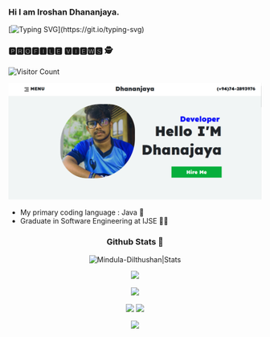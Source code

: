 ### Hi I am Iroshan Dhananjaya.

[![Typing SVG](https://readme-typing-svg.herokuapp.com?font=&color=%2302CC00&size=25&width=450&lines=Software+Developer+And;Designer;)](https://git.io/typing-svg)

### 🅿🆁🅾🅵🅸🅻🅴 🆅🅸🅴🆆🆂 🕵️‍

![Visitor Count](https://profile-counter.glitch.me/{IroshanDhananjaya}/count.svg)

![image](assets/images/MyWeb.PNG)

- My primary coding language : Java 🧒
- Graduate in Software Engineering at IJSE 👨‍🎓

<h3 align="center">
Github Stats 🧐
</h3>


<p align="center"> <img src="https://github-readme-stats.vercel.app/api?username=IroshanDhananjaya&show_icons=true&theme=gotham" alt="Mindula-Dilthushan|Stats"/>
<p align="center"> <img src="https://github-readme-streak-stats.herokuapp.com?user=IroshanDhananjaya&theme=github-dark&date_format=M%20j%5B%2C%20Y%5D"/> </p>
<p align="center"> <img src="https://github-profile-summary-cards.vercel.app/api/cards/profile-details?username=IroshanDhananjaya&theme=github_dark"/> </p>

<div align="center">
<img src="https://github-profile-summary-cards.vercel.app/api/cards/stats?username=IroshanDhananjaya&theme=github_dark"/>
<img src="https://github-profile-summary-cards.vercel.app/api/cards/productive-time?username=IroshanDhananjaya&theme=github_dark"/>
</div>


<p align="center">
  <img src="https://capsule-render.vercel.app/api?type=waving&color=gradient&height=80&section=footer"/>
</p>